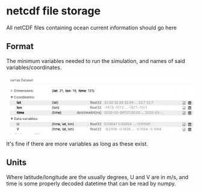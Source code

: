 # netcdf file storage

All netCDF files containing ocean current information should go here

## Format

The minimum variables needed to run the simulation, and names of said variables/coordinates.

![nc example](/images/example_nc_format.png)

It's fine if there are more variables as long as these exist.

## Units

Where latitude/longitude are the usually degrees, U and V are in m/s, and time is some properly decoded datetime that can be read by numpy.

